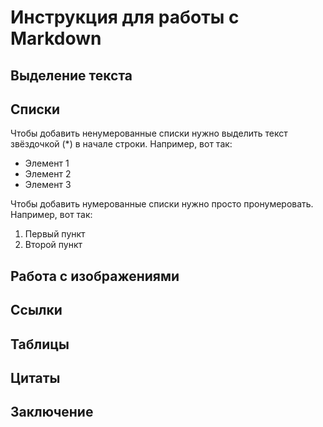 # Инструкция для работы с Markdown

## Выделение текста

## Списки

Чтобы добавить ненумерованные списки нужно выделить текст звёздочкой (*) в начале строки. Например, вот так:

* Элемент 1
* Элемент 2
* Элемент 3

Чтобы добавить нумерованные списки нужно просто пронумеровать. Например, вот так:

1. Первый пункт
2. Второй пункт

## Работа с изображениями

## Ссылки

## Таблицы

## Цитаты

## Заключение
